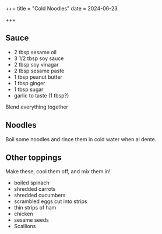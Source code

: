 +++
title = "Cold Noodles"
date = 2024-06-23

+++

## Sauce

- 2 tbsp sesame oil
- 3 1/2 tbsp soy sauce
- 2 tbsp soy vinagar
- 2 tbsp sesame paste
- 1 tbsp peanut butter
- 1 tbsp ginger
- 1 tbsp sugar
- garlic to taste (1 tbsp?)

Blend everything together

## Noodles

Boil some noodles and rince them in cold water when al dente.

## Other toppings

Make these, cool them off, and mix them in!

- boiled spinach
- shredded carrots
- shredded cucumbers
- scrambled eggs cut into strips
- thin strips of ham
- chicken
- sesame seeds
- Scallions
